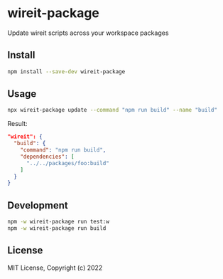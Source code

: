 # wireit-package

Update wireit scripts across your workspace packages

## Install

```sh
npm install --save-dev wireit-package
```

## Usage

```sh
npx wireit-package update --command "npm run build" --name "build"
```

Result:

```json
"wireit": {
  "build": {
    "command": "npm run build",
    "dependencies": [
      "../../packages/foo:build"
    ]
  }
}
```

## Development

```sh
npm -w wireit-package run test:w
npm -w wireit-package run build
```

## License

MIT License, Copyright (c) 2022
